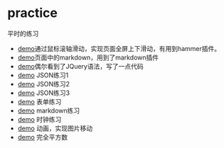 # practice
平时的练习

* [demo](http://htmlpreview.github.io/?https://github.com/yuning1207/practice/blob/master/%E5%85%A8%E5%B1%8F%E6%BB%91%E5%8A%A8/2.html)通过鼠标滚轴滑动，实现页面全屏上下滑动，有用到hammer插件。
* [demo](http://htmlpreview.github.io/?https://github.com/yuning1207/practice/blob/master/%E9%A1%B5%E9%9D%A2%E4%B8%ADmarkdown/markdown.html)页面中的markdown，用到了markdown插件
* [demo](http://htmlpreview.github.io/?https://github.com/yuning1207/practice/blob/master/%24(window)练习.html)偶尔看到了JQuery语法，写了一点代码
* [demo](http://htmlpreview.github.io/?https://github.com/yuning1207/practice/blob/master/JSON练习1.html) JSON练习1
* [demo](http://htmlpreview.github.io/?https://github.com/yuning1207/practice/blob/master/JSON练习2.html) JSON练习2
* [demo](http://htmlpreview.github.io/?https://github.com/yuning1207/practice/blob/master/JSON练习3.html) JSON练习3
* [demo](http://htmlpreview.github.io/?https://github.com/yuning1207/practice/blob/master/form.html) 表单练习
* [demo](http://htmlpreview.github.io/?https://github.com/yuning1207/practice/blob/master/markdown练习1.html) markdown练习
* [demo](http://htmlpreview.github.io/?https://github.com/yuning1207/practice/blob/master/setInterval().html) 时钟练习 
* [demo](http://htmlpreview.github.io/?https://github.com/yuning1207/practice/blob/master/动画练习3.html)  动画，实现图片移动 
* [demo](http://htmlpreview.github.io/?https://github.com/yuning1207/practice/blob/master/完全平方数.html) 完全平方数

